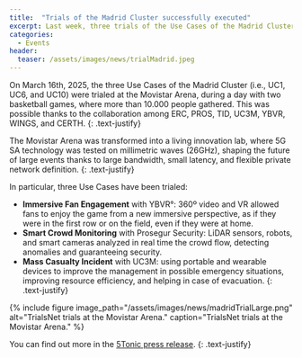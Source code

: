 ```yaml
---
title:  "Trials of the Madrid Cluster successfully executed"
excerpt: Last week, three trials of the Use Cases of the Madrid Cluster were successfully executed
categories: 
  - Events
header:
  teaser: /assets/images/news/trialMadrid.jpeg
---
```


On March 16th, 2025, the three Use Cases of the Madrid Cluster (i.e., UC1, UC6, and UC10) were trialed at the Movistar Arena, during a day with two basketball games, where more than 10.000 people gathered. This was possible thanks to the collaboration among ERC, PROS, TID, UC3M, YBVR, WINGS, and CERTH.
{: .text-justify}

The Movistar Arena was transformed into a living innovation lab, where 5G SA technology was tested on millimetric waves (26GHz), shaping the future of large events thanks to large bandwidth, small latency, and flexible private network definition.
{: .text-justify}

In particular, three Use Cases have been trialed:
- **Immersive Fan Engagement** with YBVR°: 360º video and VR allowed fans to enjoy the game from a new immersive perspective, as if they were in the first row or on the field, even if they were at home.
- **Smart Crowd Monitoring** with Prosegur Security: LiDAR sensors, robots, and smart cameras analyzed in real time the crowd flow, detecting anomalies and guaranteeing security.
- **Mass Casualty Incident** with UC3M: using portable and wearable devices to improve the management in possible emergency situations, improving resource efficiency, and helping in case of evacuation.
{: .text-justify}

{% include figure image_path="/assets/images/news/madridTrialLarge.png" alt="TrialsNet trials at the Movistar Arena." caption="TrialsNet trials at the Movistar Arena." %}

You can find out more in the [5Tonic press release](https://www.5tonic.org/5tonic-and-ericsson-test-5g-sa-on-millimetre-waves-at-movistar-arena/).
{: .text-justify}

